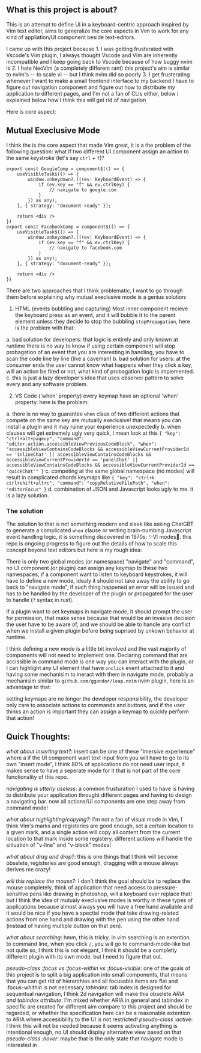 ## What is this project is about?
This is an attempt to define UI in a keyboard-centric approach inspired by Vim text editor, aims to generalize the core aspects in Vim to work for any kind of appliation/UI component beside text-editors.

I came up with this project because 1. I was getting frusterated with Vscode's Vim plugin, I always thought Vscode and Vim are inherently incompatible and I keep going back to Vscode because of how buggy nvim is 2. I hate NeoVim (a completely different rant) this project's aim is similar to nvim's -- to scale vi -- but I think nvim did so poorly 3. I get frusterating whenever I want to make a small frontend interface to my backend I have to figure out navigation component and figure out how to distribute my application to different pages, and I'm not a fan of CLIs either, below I explained below how I think this will get rid of navigation

Here is core aspect:

## Mutual Execlusive Mode
I think the is the core aspect that made Vim great, it is a the problem of the following question: what if two different UI component assign an action to the same keystroke (let's say `ctrl` + `f`)?

```
export const GoogleComp = component$(() => {
    useVisibleTask$(() => {
        window.onkeydown?.(((ev: KeyboardEvent) => {
            if (ev.key == "f" && ev.ctrlKey) {
                // navigate to google.com
            }
        }) as any);
    }, { strategy: "document-ready" });

    return <div />
})
export const FacebookComp = component$(() => {
    useVisibleTask$(() => {
        window.onkeydown?.(((ev: KeyboardEvent) => {
            if (ev.key == "f" && ev.ctrlKey) {
                // navigate to facebook.com
            }
        }) as any);
    }, { strategy: "document-ready" });

    return <div />
})
```

There are two approaches that I think problematic, I want to go through them before explaining why mutual execlusive mode is a genius solution:
1. HTML (events bubbling and capturing)
Most inner component recieve the keyboard press as an event, and it will bubble it to the parent element unless they decide to stop the bubbling `stopPropagation`, here is the problem with that:

a. bad solution for developers: that logic is entirely and only known at runtime there is no way to know if using certain component will stop probagation of an event that you are interesting in handling, you have to scan the code line by line (like a caveman)
b. bad solution for users: at the consumer ends the user cannot know what happens when they click a key, will an action be fired or not, what kind of probagation logic is implemented.
c. this is just a lazy developer's idea that uses observer pattern to solve every and any software problem.

2. VS Code ('when' property)
every keymap have an optional 'when' property. here is the problem:

a. there is no way to guarantee `when` claus of two different actions that compete on the same key are mutually execlusive! that means you can install a plugin and it may ruine your experience unexpectedly
b. when clauses will get extremely ugly very quick, I mean look at this `{ "key": "ctrl+alt+pageup", "command": "editor.action.accessibleViewPreviousCodeBlock", "when": "accessibleViewContainsCodeBlocks && accessibleViewCurrentProviderId == 'inlineChat' || accessibleViewContainsCodeBlocks && accessibleViewCurrentProviderId == 'panelChat' || accessibleViewContainsCodeBlocks && accessibleViewCurrentProviderId == 'quickChat'" }` 
c. competing at the same global namespace (no modes) will result in complicated chords keymaps like `{ "key": "ctrl+k ctrl+shift+alt+c", "command": "copyRelativeFilePath", "when": "editorFocus" }`
d. combination of JSON and Javascript looks ugly to me. it is a lazy solution. 

### The solution
The solution to that is not something modern and sleek like asking ChatGBT to generate a complicated `when` clause or writing brain-numbing Javascript event handling logic, it is something discovered in 1970s: ✨VI modes💅. this repo is ongoing progress to figure out the details of how to scale this concept beyond text editors but here is my rough idea:

There is only two global modes (or namespace) "navigate" and "command", no UI component (or plugin) can assign any keymap to these two namespaces, if a component want to listen to keyboard keystrokes, it will have to define a new mode, idealy it should not take away the ability to go back to "navigate mode", if such thing happened an error will be issued and has to be handled by the developer of the plugin or propagated for the user to handle (`?` syntax in rust).

If a plugin want to set keymaps in navigate mode, it should prompt the user for permission, that make sense because that would be an invasive decision the user have to be aware of, and we should be able to handle any conflict when we install a given plugin before being suprised by unkown behavior at runtime. 

I think defining a new mode is a little bit involved and the vast majority of components will not need to implement one. Declaring command that are accissible in command mode is one way you can interact with the plugin, or I can highlight any UI element that have `onclick` event attached to it and having some mechanisim to ineract with them in navigate mode, probably a mechanisim similar to `github.com/ggandor/leap.nvim` nvim plugin, here is an advantage to that:

setting keymaps are no longer the developer responsibility, the developer only care to associate actions to commands and buttons, and if the user thinks an action is important they can assign a keymap to quickly perform that action!

## Quick Thoughts:
*what about inserting text?*: insert can be one of these "imersive experience" where a if the UI component want text input from you will have to go to its own "insert mode", I think 80% of applications do not need user input, it makes sense to have a seperate mode for it that is not part of the core functionality of this repo.

*navigating is utterly useless*: a common frusturation I used to have is having to distribute your application throught different pages and having to design a navigating bar. now all actions/UI components are one step away from command mode!

*what about highlighting/copying?*: I'm not a fan of visual mode in Vim, I think Vim's marks and registeries are good enough, set a certain location to a given mark, and a single action will copy all content from the current location to that mark inside some registery. different actions will handle the sitiuation of "v-line" and "v-block" modes!

*what about drag and drop?*: this is one things that I think will become obselete, registeries are good enough, dragging with a mouse always derives me crazy! 

*will this replace the mouse?*: I don't think the goal should be to replace the mouse completely, think of application that need access to pressure-sensitive pens like drawing in photoshop, will a keyboard ever replace that! but I think the idea of mutualy execlusive modes is worthy in these types of applications because almost always you will have a free hand available and it would be nice if you have a spectial mode that take drawing-related actions from one hand and drawing with the pen using the other hand (instead of having multiple button on that pen).

*what about searching*: hmm, this is tricky, in vim searching is an extention to command line, when you click `/`, you will go to command-mode-like but not quite so, I think this is not elegant, I think it should be a completly different plugin with its own mode, but I need to figure that out.

*pseudo-class :focus vs :focus-within vs :focus-visible*: one of the goals of this project is to split a big application into small components, that means that you can get rid of hierarchies and all focusable items are flat and :focus-whithin is not necessary
*tabindex*: tab index is designed for sequentual navigation, I think 2d navigation will make this obselete
*ARIA and tabindex attribute*: I'm mixed whether ARIA in general and tabindex in specific are created for different aim compare to this project and should be regarded, or whether the specification here can be a reasonable extention to ARIA where accessibility to the UI is not restricted!
*pseudo-class :active*: I think this will not be needed because it seems activating anything is intentional enough, no UI should display alternative view based on that
*pseudo-class :hover*: maybe that is the only state that navigate mode is interested in
